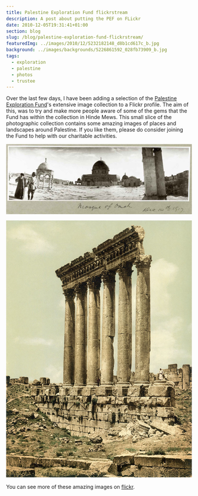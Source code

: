 ```yaml
---
title: Palestine Exploration Fund flickrstream
description: A post about putting the PEF on FLickr
date: 2010-12-05T19:31:41+01:00
section: blog
slug: /blog/palestine-exploration-fund-flickrstream/
featuredImg: ../images/2010/12/5232182148_d8b1cd617c_b.jpg
background: ../images/backgrounds/5226861592_028fb73909_b.jpg
tags:
  - exploration
  - palestine
  - photos
  - trustee
---
```

Over the last few days, I have been adding a selection of the [Palestine Exploration Fund](http://www.pef.org.uk "The Palestine Exploration Fund")'s extensive image collection to a Flickr profile. The aim of this, was to try and make more people aware of some of the gems that the Fund has within the collection in Hinde Mews. This small slice of the photographic collection contains some amazing images of places and landscapes around Palestine. If you like them, please do consider joining the Fund to help with our charitable activities.

![Panoramic photograph of the Dome of the Rock](../images/2010/12/5232182148_d8b1cd617c_b.jpg)

![Peristyle of Temple of Jupiter Heliopolitan, Baalbek](../images/2010/12/5226880016_bcfd13bfda_b.jpg)

You can see more of these amazing images on [flickr](http://www.flickr.com/photos/palestineexplorationfund/ "Flickr stream for the Fund").
